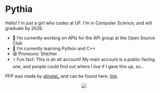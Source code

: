 # Pythia

Hello! I'm just a girl who codes at UF. I'm in Computer Science, and will graduate by 2026.

- 🔭 I’m currently working on APIs for the API group at the Open Source Club
- 🌱 I’m currently learning Python and C++
- 😄 Pronouns: She/her
- ⚡ Fun fact: This is an alt account! My main account is a public-facing one, and people could find out where I live if I gave this up, so...

PFP was made by [alinalal_](https://twitter.com/alinalal_) and can be found here: [link](https://twitter.com/alinalal_/status/1508519388504158213).

<p align="center">
  <a href="https://github.com/PythiaUF">
    <img align="center" src="https://github-readme-stats.vercel.app/api?username=PythiaUF&show_icons=true&theme=prussian&count_private=true" />
  </a>
</p>
